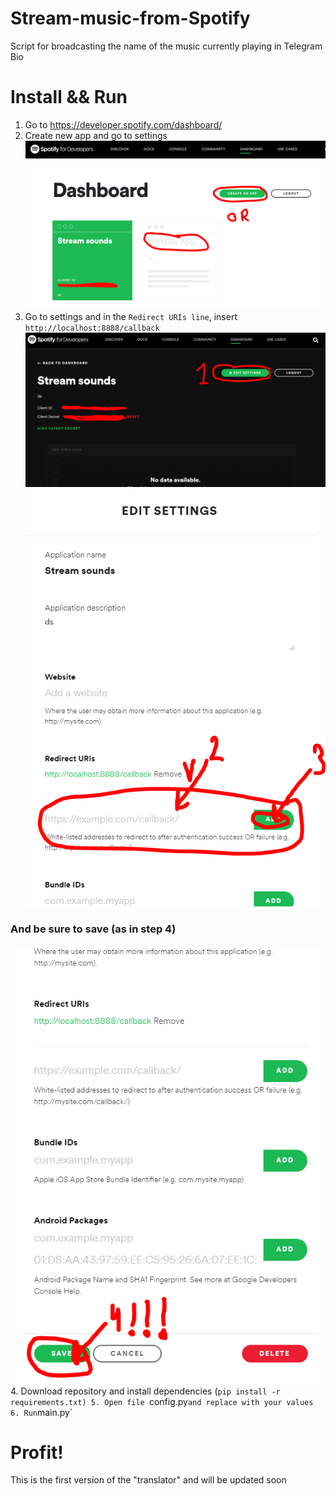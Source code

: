 # Stream-music-from-Spotify
Script for broadcasting the name of the music currently playing in Telegram Bio
# Install && Run
1. Go to https://developer.spotify.com/dashboard/
2. Create new app and go to settings 
![Image alt](https://github.com/XuliGan4eg2006/Stream-music-from-Spotify/blob/main/image.png)
3. Go to settings and in the `Redirect URIs line`, insert `http://localhost:8888/callback`
![Image alt](https://github.com/XuliGan4eg2006/Stream-music-from-Spotify/blob/main/image2.PNG)
![Image alt](https://github.com/XuliGan4eg2006/Stream-music-from-Spotify/blob/main/image3.PNG)
### And be sure to save (as in step 4)
![Image alt](https://github.com/XuliGan4eg2006/Stream-music-from-Spotify/blob/main/image4.PNG)
<br>
4. Download repository and install dependencies (`pip install -r requirements.txt)
5. Open file `config.py` аnd replace with your values
6. Run `main.py`
# Profit! 
This is the first version of the "translator" and will be updated soon 
